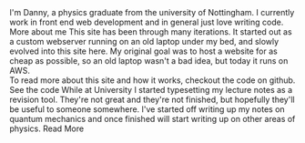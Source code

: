 <PostLayout title="DANNY WRAY" subTitle="software developer"            pageTitleHeight="100vh">
    <TitledSection title="Who am I?">
        <Description>
            I'm Danny, a physics graduate from the university of Nottingham. I currently work in front end web development and in general just love writing code.
        </Description>
        <LinkButton href="/about">More about me</LinkButton>
    </TitledSection>
    <TitledSection title="Building a Blog">
        <Description>
            This site has been through many iterations. It started out as a custom webserver running on an old laptop under my bed, and slowly evolved into this site here. My original goal was to host a website for as cheap as possible, so an old laptop wasn't a bad idea, but today it runs on AWS.
            <br/>
            To read more about this site and how it works, checkout the code on github.
        </Description>
        <LinkButton href={constants.Links.GithubSiteRepo}>See the code</LinkButton>
    </TitledSection>
    <TitledSection title="Physics Notes" mb={100}>
        <Description>
            While at University I started typesetting my lecture notes as a revision tool. They're not great and they're not finished, but hopefully they'll be useful to someone somewhere. I've started off writing up my notes on quantum mechanics and once finished will start writing up on other areas of physics.
        </Description>
        <LinkButton href="/physics">Read More</LinkButton>
    </TitledSection>
</PostLayout>
